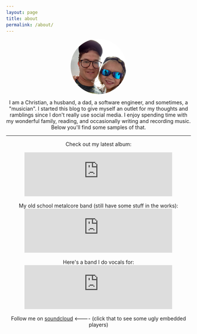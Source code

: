 ```yaml
---
layout: page
title: about
permalink: /about/
---
```


<img class="aboutpic" title="What's with the shady pic? I like the mysterious look, ok!" 
src="/assets/images/prof.jpg" style="display:block; margin:auto; width:30%; border-radius:50%;"/>

<div style="text-align:center;">
I am a Christian, a husband, a dad, a software engineer, and sometimes, a "musician". I started this blog to give myself an outlet for my thoughts and ramblings since I don't really use social media. I enjoy spending time with my wonderful family, reading, and occasionally writing and recording music. Below you'll find some samples of that.

<br/>

<hr/>

Check out my latest album:
<iframe style="display:block; margin:auto; border: 0; width:80%; height: 120px;" src="https://bandcamp.com/EmbeddedPlayer/album=3599915442/size=large/bgcol=333333/linkcol=db5d5d/tracklist=false/artwork=small/transparent=true/" seamless><a href="https://waywis.bandcamp.com/album/the-earth-is-flat">The Earth Is Flat by WAYWIS</a></iframe>
<br/>
My old school metalcore band (still have some stuff in the works):
<iframe style="display:block; margin:auto; border: 0; width:80%; height: 120px;" src="https://bandcamp.com/EmbeddedPlayer/album=653840390/size=large/bgcol=333333/linkcol=db5d5d/tracklist=false/artwork=small/transparent=true/" seamless><a href="https://ceasethewhitehorse.bandcamp.com/album/a-world-unheard-ep">A World Unheard EP by CEASE</a></iframe>
<br/>
Here's a band I do vocals for:
<iframe style="display:block; margin:auto; border: 0; width:80%; height: 120px; align:'center';" src="https://bandcamp.com/EmbeddedPlayer/album=2081264576/size=large/bgcol=333333/linkcol=db5d5d/tracklist=false/artwork=small/transparent=true/" seamless><a href="https://fortiori.bandcamp.com/album/inspiring-nightmare">Inspiring Nightmare by ForTiorI</a></iframe>
<br/>
Follow me on <a href="#" onclick="return false;" class="sc">soundcloud</a> <---- (click that to see some ugly embedded players)
<div class="playlists" style="display:none;">
    <span>Covers</span>
    <iframe width="100%" height="450" scrolling="no" frameborder="no" allow="autoplay" src="https://w.soundcloud.com/player/?url=https%3A//api.soundcloud.com/playlists/1296852583&color=%23db5d5d&auto_play=false&hide_related=false&show_comments=true&show_user=true&show_reposts=false&show_teaser=true"></iframe><div style="font-size: 10px; color: #333333;line-break: anywhere;word-break: normal;overflow: hidden;white-space: nowrap;text-overflow: ellipsis; font-family: Interstate,Lucida Grande,Lucida Sans Unicode,Lucida Sans,Garuda,Verdana,Tahoma,sans-serif;font-weight: 100;"><a href="https://soundcloud.com/brineryte" title="brineryte" target="_blank" style="color: #333333; text-decoration: none;">brineryte</a> · <a href="https://soundcloud.com/brineryte/sets/covers-some-with-vocals" title="Covers - some with vocals" target="_blank" style="color: #333333; text-decoration: none;">Covers - some with vocals</a></div>
    <br />
    <span>Core</span>
    <iframe width="100%" height="450" scrolling="no" frameborder="no" allow="autoplay" src="https://w.soundcloud.com/player/?url=https%3A//api.soundcloud.com/playlists/1249260523&color=%23db5d5d&auto_play=false&hide_related=false&show_comments=true&show_user=true&show_reposts=false&show_teaser=true"></iframe><div style="font-size: 10px; color: #cccccc;line-break: anywhere;word-break: normal;overflow: hidden;white-space: nowrap;text-overflow: ellipsis; font-family: Interstate,Lucida Grande,Lucida Sans Unicode,Lucida Sans,Garuda,Verdana,Tahoma,sans-serif;font-weight: 100;"><a href="https://soundcloud.com/brineryte" title="brineryte" target="_blank" style="color: #cccccc; text-decoration: none;">brineryte</a> · <a href="https://soundcloud.com/brineryte/sets/under-a-similar-roof" title="Under a similar roof" target="_blank" style="color: #cccccc; text-decoration: none;">Under a similar roof</a></div>
    <br />
    <span>Death Metal</span>
    <iframe width="100%" height="450" scrolling="no" frameborder="no" allow="autoplay" src="https://w.soundcloud.com/player/?url=https%3A//api.soundcloud.com/playlists/1296885667&color=%23db5d5d&auto_play=false&hide_related=false&show_comments=true&show_user=true&show_reposts=false&show_teaser=true"></iframe><div style="font-size: 10px; color: #cccccc;line-break: anywhere;word-break: normal;overflow: hidden;white-space: nowrap;text-overflow: ellipsis; font-family: Interstate,Lucida Grande,Lucida Sans Unicode,Lucida Sans,Garuda,Verdana,Tahoma,sans-serif;font-weight: 100;"><a href="https://soundcloud.com/brineryte" title="brineryte" target="_blank" style="color: #cccccc; text-decoration: none;">brineryte</a> · <a href="https://soundcloud.com/brineryte/sets/death-metal" title="Death Metal" target="_blank" style="color: #cccccc; text-decoration: none;">Death Metal</a></div>
    <br />
    <span>Ambient/Electronic/Experimental</span>
    <iframe width="100%" height="450" scrolling="no" frameborder="no" allow="autoplay" src="https://w.soundcloud.com/player/?url=https%3A//api.soundcloud.com/playlists/1296884590&color=%23db5d5d&auto_play=false&hide_related=false&show_comments=true&show_user=true&show_reposts=false&show_teaser=true"></iframe><div style="font-size: 10px; color: #cccccc;line-break: anywhere;word-break: normal;overflow: hidden;white-space: nowrap;text-overflow: ellipsis; font-family: Interstate,Lucida Grande,Lucida Sans Unicode,Lucida Sans,Garuda,Verdana,Tahoma,sans-serif;font-weight: 100;"><a href="https://soundcloud.com/brineryte" title="brineryte" target="_blank" style="color: #cccccc; text-decoration: none;">brineryte</a> · <a href="https://soundcloud.com/brineryte/sets/electronic-ambient" title="Electronic/Ambient/Experimental" target="_blank" style="color: #cccccc; text-decoration: none;">Electronic/Ambient/Experimental</a></div>
    <br />
</div>
</div>

<script src="https://ajax.googleapis.com/ajax/libs/jquery/3.5.1/jquery.min.js"></script>
<script type="text/javascript">
console.log("How much is too much?");
$('document').ready(() => {
    $('.sc').on('click', () => {
        $('.playlists').toggle();
    });
});
</script>